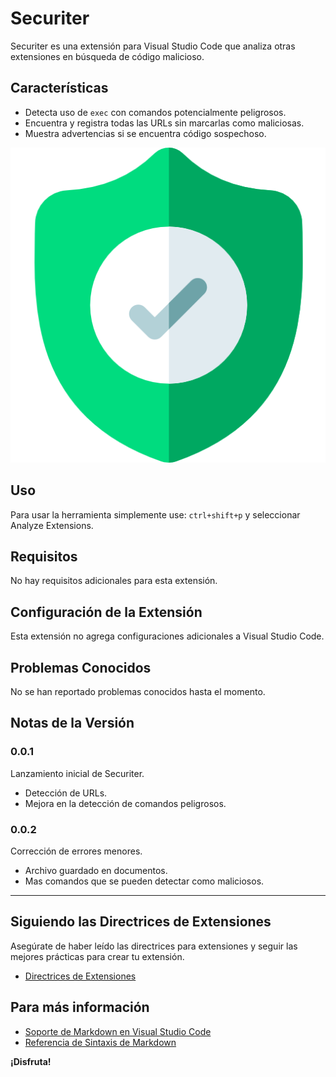 # Securiter

Securiter es una extensión para Visual Studio Code que analiza otras extensiones en búsqueda de código malicioso.

## Características

- Detecta uso de `exec` con comandos potencialmente peligrosos.
- Encuentra y registra todas las URLs sin marcarlas como maliciosas.
- Muestra advertencias si se encuentra código sospechoso.

![Analyzing Extensions](images/icon.png)

## Uso

Para usar la herramienta simplemente use: ```ctrl+shift+p``` y seleccionar Analyze Extensions.

## Requisitos

No hay requisitos adicionales para esta extensión.

## Configuración de la Extensión

Esta extensión no agrega configuraciones adicionales a Visual Studio Code.

## Problemas Conocidos

No se han reportado problemas conocidos hasta el momento.

## Notas de la Versión

### 0.0.1

Lanzamiento inicial de Securiter.

- Detección de URLs.
- Mejora en la detección de comandos peligrosos.

### 0.0.2

Corrección de errores menores.

- Archivo guardado en documentos.
- Mas comandos que se pueden detectar como maliciosos.

---

## Siguiendo las Directrices de Extensiones

Asegúrate de haber leído las directrices para extensiones y seguir las mejores prácticas para crear tu extensión.

* [Directrices de Extensiones](https://code.visualstudio.com/api/references/extension-guidelines)

## Para más información

* [Soporte de Markdown en Visual Studio Code](http://code.visualstudio.com/docs/languages/markdown)
* [Referencia de Sintaxis de Markdown](https://help.github.com/articles/markdown-basics/)

**¡Disfruta!**
